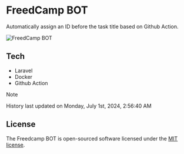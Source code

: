 # FreedCamp BOT

Automatically assign an ID before the task title based on Github Action.

![FreedCamp BOT](https://repository-images.githubusercontent.com/737932867/7d34798b-2680-471c-b089-a78a718d3d6a)

## Tech

- Laravel
- Docker
- Github Action

> [!NOTE]  
> History last updated on Monday, July 1st, 2024, 2:56:40 AM

## License

The Freedcamp BOT is open-sourced software licensed under the [MIT license](https://opensource.org/licenses/MIT).
